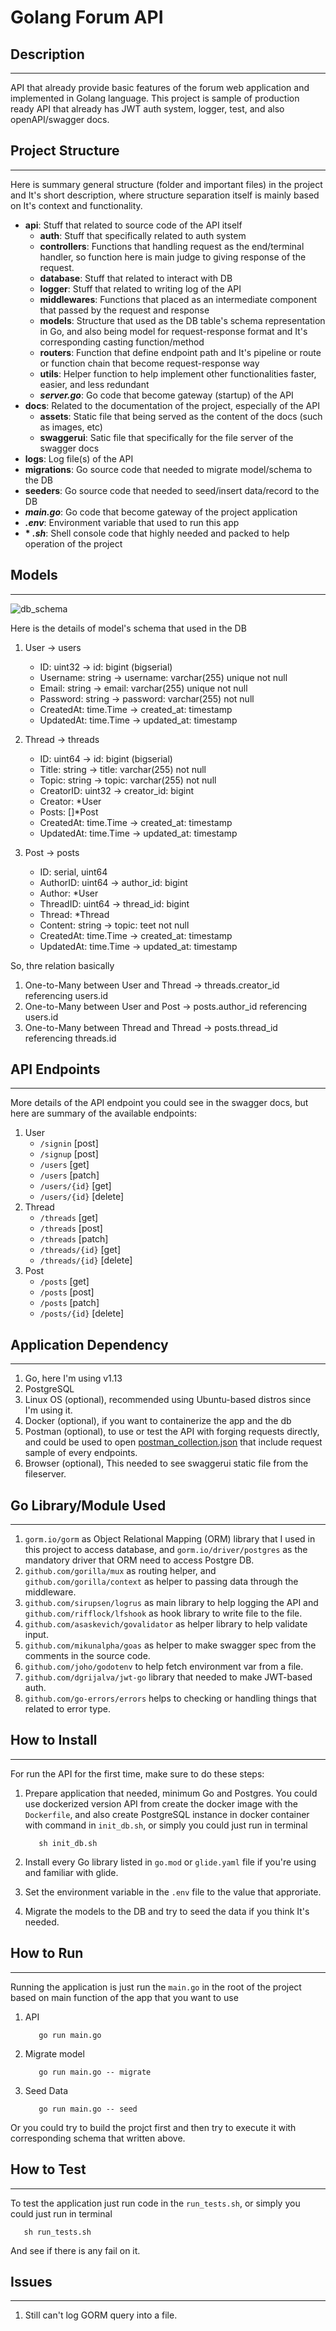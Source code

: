 # Golang Forum API

## Description

-------
API that already provide basic features of the forum web application and implemented in Golang language. This project is sample of production ready API that already has JWT auth system, logger, test, and also openAPI/swagger docs.

## Project Structure

-------
Here is summary general structure (folder and important files) in the project and It's short description, where structure separation itself is mainly based on It's context and functionality.
- **api**: Stuff that related to source code of the API itself
  - **auth**: Stuff that specifically related to auth system
  - **controllers**: Functions that handling request as the end/terminal handler, so function here is main judge to giving response of the request.
  - **database**: Stuff that related to interact with DB 
  - **logger**: Stuff that related to writing log of the API
  - **middlewares**: Functions that placed as an intermediate component that passed by the request and response
  - **models**: Structure that used as the DB table's schema representation in Go, and also being model for request-response format and It's corresponding casting function/method
  - **routers**: Function that define endpoint path and It's pipeline or route or function chain that become request-response way
  - **utils**: Helper function to help implement other functionalities faster, easier, and less redundant
  - <b>*server.go*</b>: Go code that become gateway (startup) of the API 
- **docs**: Related to the documentation of the project, especially of the API
  - **assets**: Static file that being served as the content of the docs (such as images, etc)
  - **swaggerui**: Satic file that specifically for the file server of the swagger docs
- **logs**: Log file(s) of the API
- **migrations**: Go source code that needed to migrate model/schema to the DB
- **seeders**: Go source code that needed to seed/insert data/record to the DB
- <b>*main.go*</b>: Go code that become gateway of the project application
- <b>*.env*</b>: Environment variable that used to run this app
- <b>* *.sh*</b>: Shell console code that highly needed and packed to help operation of the project
  
<!-- ```
root
├── config
│   └── routes.js
├── screens
│   └── App
│       ├── screens
│       │   ├── Admin
│       │   │   ├── screens
│       │   │   │   ├── Reports
│       │   │   │   │   └── index.js
│       │   │   │   └── Users
│       │   │   │       └── index.js
│       │   │   └── index.js
│       │   └── Course
│       │       ├── screens
│       │       │   └── Assignments
│       │       │       └── index.js
│       │       └── index.js
│       └── index.js
└── index.js
``` -->

## Models

-------

![db_schema](docs/assets/db_schema.png)

Here is the details of model's schema that used in the DB 

1. User -> users
   - ID: uint32 -> id: bigint (bigserial)
   - Username: string -> username: varchar(255) unique not null
   - Email: string -> email: varchar(255) unique not null
   - Password: string -> password: varchar(255) not null
   - CreatedAt: time.Time -> created_at: timestamp
   - UpdatedAt: time.Time -> updated_at: timestamp

2. Thread -> threads
   - ID: uint64 -> id: bigint (bigserial)
   - Title: string -> title: varchar(255) not null
   - Topic: string -> topic: varchar(255) not null
   - CreatorID: uint32 -> creator_id: bigint
   - Creator: *User
   - Posts: []*Post
   - CreatedAt: time.Time -> created_at: timestamp
   - UpdatedAt: time.Time -> updated_at: timestamp

3. Post -> posts
   - ID: serial, uint64
   - AuthorID: uint64 -> author_id: bigint
   - Author: *User
   - ThreadID: uint64 -> thread_id: bigint
   - Thread: *Thread
   - Content: string -> topic: teet not null
   - CreatedAt: time.Time -> created_at: timestamp
   - UpdatedAt: time.Time -> updated_at: timestamp

So, thre relation basically

1. One-to-Many between User and Thread
   -> threads.creator_id referencing users.id
2. One-to-Many between User and Post
   -> posts.author_id referencing users.id
3. One-to-Many between Thread and Thread
   -> posts.thread_id referencing threads.id

## API Endpoints

-------
More details of the API endpoint you could see in the swagger docs, but here are summary of the available endpoints:

1. User
   - `/signin` [post]
   - `/signup` [post]
   - `/users` [get]
   - `/users` [patch]
   - `/users/{id}` [get]
   - `/users/{id}` [delete]
2. Thread
   - `/threads` [get]
   - `/threads` [post]
   - `/threads` [patch]
   - `/threads/{id}` [get]
   - `/threads/{id}` [delete]
3. Post
   - `/posts` [get]
   - `/posts` [post]
   - `/posts` [patch]
   - `/posts/{id}` [delete]


## Application Dependency

-------

1. Go, here I'm using v1.13
2. PostgreSQL
3. Linux OS (optional), recommended using Ubuntu-based distros since I'm using it.
4. Docker (optional), if you want to containerize the app and the db 
5. Postman (optional), to use or test the API with forging requests  directly, and could be used to open [postman_collection.json](docs/forum_api.postman_collection.json) that include request sample of every endpoints.
6. Browser (optional), This needed to see swaggerui static file from the fileserver.

## Go Library/Module Used

-------

1. `gorm.io/gorm` as Object Relational Mapping (ORM) library that I used in this project to access database, and `gorm.io/driver/postgres` as the mandatory driver that ORM need to access Postgre DB.
2. `github.com/gorilla/mux` as routing helper, and `github.com/gorilla/context` as helper to passing data through the middleware.
3. `github.com/sirupsen/logrus` as main library to help logging the API and `github.com/rifflock/lfshook` as hook library to write file to the file.
4. `github.com/asaskevich/govalidator` as helper library to help validate input.
5. `github.com/mikunalpha/goas` as helper to make swagger spec from the comments in the source code.
6. `github.com/joho/godotenv` to help fetch environment var from a file.
7. `github.com/dgrijalva/jwt-go` library that needed to make JWT-based auth.
8. `github.com/go-errors/errors` helps to checking or handling things that related to error type.


## How to Install 

-------
For run the API for the first time, make sure to do these steps:

1. Prepare application that needed, minimum Go and Postgres. You could use dockerized version API from create the docker image with the `Dockerfile`, and also create PostgreSQL instance in docker container with command in `init_db.sh`, or simply you could just run in terminal
   ```
      sh init_db.sh
   ```

2. Install every Go library listed in `go.mod` or `glide.yaml` file if you're using and familiar with glide.
3. Set the environment variable in the `.env` file to the value that approriate.
4. Migrate the models to the DB and try to seed the data if you think It's needed.

## How to Run

-------
Running the application is just run the `main.go` in the root of the project based on main function of the app that you want to use

1. API
   ```
      go run main.go
   ```
2. Migrate model
   ```
      go run main.go -- migrate
   ```
3. Seed Data 
   ```
      go run main.go -- seed
   ```

Or you could try to build the projct first and then try to execute it with corresponding schema that written above.


## How to Test

-------
To test the application just run code in the `run_tests.sh`, or simply you could just run in terminal
```
   sh run_tests.sh
```
And see if there is any fail on it.

## Issues

-------

1. Still can't log GORM query into a file.